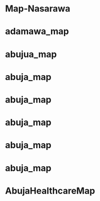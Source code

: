 # Map-Nasarawa
# adamawa_map
# abujua_map
# abuja_map
# abuja_map
# abuja_map
# abuja_map
# abuja_map
# AbujaHealthcareMap
